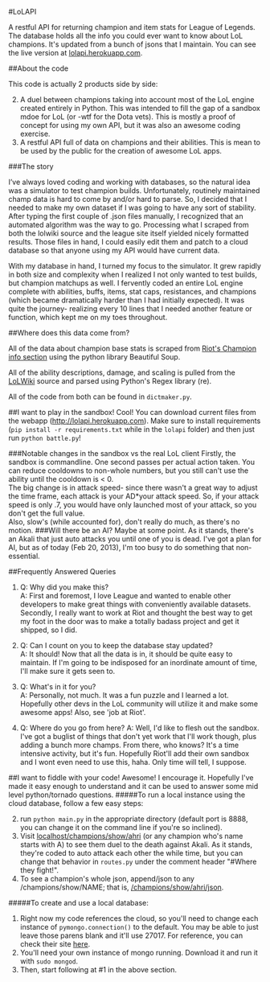#LoLAPI


A restful API for returning champion and item stats for League of Legends. The database holds all the info you could ever want to know about LoL champions. It's updated from a bunch of jsons that I maintain. You can see the live version at [lolapi.herokuapp.com](http://lolapi.herokuapp.com).


##About the code

This code is actually 2 products side by side: 

2. A duel between champions taking into account most of the LoL engine created entirely in Python. This was intended to fill the gap of a sandbox mdoe for LoL (or -wtf for the Dota vets). This is mostly a proof of concept for using my own API, but it was also an awesome coding exercise.  
1. A restful API full of data on champions and their abilities. This is mean to be used by the public for the creation of awesome LoL apps. 


###The story

I’ve always loved coding and working with databases, so the natural idea was a simulator to test champion builds. Unfortunately, routinely maintained champ data is hard to come by and/or hard to parse. So, I decided that I needed to make my own dataset if I was going to have any sort of stability. After typing the first couple of .json files manually, I recognized that an automated algorithm was the way to go. Processing what I scraped from both the lolwiki source and the league site itself yielded nicely formatted results. Those files in hand, I could easily edit them and patch to a cloud database so that anyone using my API would have current data.  

With my database in hand, I turned my focus to the simulator. It grew rapidly in both size and complexity when I realized I not only wanted to test builds, but champion matchups as well. I fervently coded an entire LoL engine complete with abilities, buffs, items, stat caps, resistances, and champions (which became dramatically harder than I had initially expected). It was quite the journey- realizing every 10 lines that I needed another feature or function, which kept me on my toes throughout.

##Where does this data come from?

All of the data about champion base stats is scraped from [Riot's Champion info section](http://na.leagueoflegends.com/champions) using the python library Beautiful Soup. 

All of the ability descriptions, damage, and scaling is pulled from the [LoLWiki](http://leagueoflegends.wikia.com/api.php?action=query&titles=ashe&prop=revisions&rvprop=content&format=dumpfm) source and parsed using Python's Regex library (re).

All of the code from both can be found in `dictmaker.py`.

##I want to play in the sandbox!
Cool! You can download current files from the webapp (http://lolapi.herokuapp.com). Make sure to install requirements (`pip install -r requirements.txt` while in the `lolapi` folder) and then just run `python battle.py`!

###Notable changes in the sandbox vs the real LoL client
Firstly, the sandbox is commandline. One second passes per actual action taken. You can reduce cooldowns to non-whole numbers, but you still can't use the ability until the cooldown is < 0.  
The big change is in attack speed- since there wasn't a great way to adjust the time frame, each attack is your AD*your attack speed. So, if your attack speed is only .7, you would have only launched most of your attack, so you don't get the full value.  
Also, slow's (while accounted for), don't really do much, as there's no motion.
###Will there be an AI?
Maybe at some point. As it stands, there's an Akali that just auto attacks you until one of you is dead. I've got a plan for AI, but as of today (Feb 20, 2013), I'm too busy to do something that non-essential. 

##Frequently Answered Queries

1.  Q: Why did you make this?  
	A: First and foremost, I love League and wanted to enable other developers to make great things with conveniently available datasets. Secondly, I really want to work at Riot and thought the best way to get my foot in the door was to make a totally badass project and get it shipped, so I did. 
	
2.  Q: Can I count on you to keep the database stay updated?  
	A: It should! Now that all the data is in, it should be quite easy to maintain. If I'm going to be indisposed for an inordinate amount of time, I'll make sure it gets seen to.

3.  Q: What's in it for you?  
	A: Personally, not much. It was a fun puzzle and I learned a lot. Hopefully other devs in the LoL community will utilize it and make some awesome apps! Also, see 'job at Riot'.

4.  Q: Where do you go from here?
    A: Well, I'd like to flesh out the sandbox. I've got a buglist of things that don't yet work that I'll work though, plus adding a bunch more champs. From there, who knows? It's a time intensive activity, but it's fun. Hopefully Riot'll add their own sandbox and I wont even need to use this, haha. Only time will tell, I suppose. 


##I want to fiddle with your code!
Awesome! I encourage it. Hopefully I've made it easy enough to understand and it can be used to answer some mid level python/tornado questions.
#####To run a local instance using the cloud database, follow a few easy steps:

2. run `python main.py` in the appropriate directory (default port is 8888, you can change it on the command line if you're so inclined).
4. Visit [localhost/champions/show/ahri](http://localhost:8888/champions/show/ahri) (or any champion who's name starts with A) to see them duel to the death against Akali. As it stands, they're coded to auto attack each other the while time, but you can change that behavior in `routes.py` under the comment header "#Where they fight!".
7. To see a champion's whole json, append/json to any /champions/show/NAME; that is, [/champions/show/ahri/json](http://localhost:8888/champions/show/ahri/json).

#####To create and use a local database:

1. Right now my code references the cloud, so you'll need to change each instance of `pymongo.connection()` to the default. You may be able to just leave those parens blank and it'll use 27017. For reference, you can check their site [here](http://docs.mongodb.org/manual/tutorial/manage-mongodb-processes/).
1. You'll need your own instance of mongo running. Download it and run it with `sudo mongod`.
1. Then, start following at #1 in the above section.
